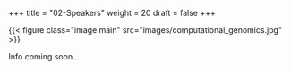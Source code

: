 +++
title = "02-Speakers"
weight = 20
draft = false
+++

{{< figure class="image main" src="images/computational_genomics.jpg" >}}

Info coming soon...










